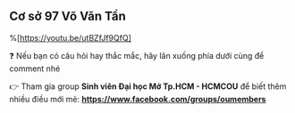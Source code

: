 ## Cơ sở 97 Võ Văn Tần

%[https://youtu.be/utBZfJf9QfQ]

❓ Nếu bạn có câu hỏi hay thắc mắc, hãy lăn xuống phía dưới cùng để comment nhé

👉 Tham gia group **Sinh viên Đại học Mở Tp.HCM - HCMCOU** để biết thêm nhiều điều mới mẻ: **https://www.facebook.com/groups/oumembers**
